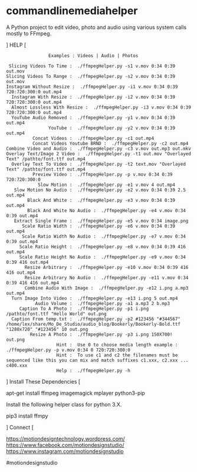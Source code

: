 # commandlinemediahelper
A Python project to edit video, photo and audio using various system calls mostly to FFmpeg.

] HELP [

                    Examples : Videos | Audio | Photos

     Slicing Videos To Time :  ./ffmpegHelper.py -s1 v.mov 0:34 0:39 out.mov
    Slicing Videos To Range :  ./ffmpegHelper.py -s2 v.mov 0:34 0:39 out.mov
    Instagram Without Resize :  ./ffmpegHelper.py -i1 v.mov 0:34 0:39 720:720:300:0 out.mp4
      Instagram With Resize :  ./ffmpegHelper.py -i2 v.mov 0:34 0:39 720:720:300:0 out.mp4
      Almost Lossless With Resize :  ./ffmpegHelper.py -i3 v.mov 0:34 0:39 720:720:300:0 out.mp4
      YouTube Audio Removed :  ./ffmpegHelper.py -y1 v.mov 0:34 0:39 out.mp4
                    YouTube :  ./ffmpegHelper.py -y2 v.mov 0:34 0:39 out.mp4
              Concat Videos :  ./ffmpegHelper.py -c1 out.mp4
              Concat Videos Youtube BRND :  ./ffmpegHelper.py -c2 out.mp4
    Combine Video and Audio :  ./ffmpegHelper.py -c3 v.mov out.mp3 out.mkv
    Overlay Text/Image 2 Video :  ./ffmpegHelper.py -t1 out.mov "Overlayed Text" /pathto/font.ttf out.mp4
      Overlay Text To Video :  ./ffmpegHelper.py -t2 text.mov "Overlayed Text" /pathto/font.ttf out.mp4
              Preview Video :  ./ffmpegHelper.py -p v.mov 0:34 0:39 720:720:300:0
                Slow Motion :  ./ffmpegHelper.py -e1 v.mov 4 out.mp4
       Slow Motion No Audio :  ./ffmpegHelper.py -e2 v.mov 0:34 0:39 2.5 out.mp4
            Black And White :  ./ffmpegHelper.py -e3 v.mov 0:34 0:39 out.mp4
            Black And White No Audio :  ./ffmpegHelper.py -e4 v.mov 0:34 0:39 out.mp4
       Extract Single Frame :  ./ffmpegHelper.py -e5 v.mov 0:34 image.png
          Scale Ratio Width :  ./ffmpegHelper.py -e6 v.mov 0:34 0:39 out.mp4
          Scale Ratio Width No Audio :  ./ffmpegHelper.py -e7 v.mov 0:34 0:39 out.mp4
         Scale Ratio Height :  ./ffmpegHelper.py -e8 v.mov 0:34 0:39 416 out.mp4
         Scale Ratio Height No Audio :  ./ffmpegHelper.py -e9 v.mov 0:34 0:39 416 out.mp4
           Resize Arbitrary :  ./ffmpegHelper.py -e10 v.mov 0:34 0:39 416 416 out.mp4
           Resize Arbitrary No Audio :  ./ffmpegHelper.py -e11 v.mov 0:34 0:39 416 416 out.mp4
           Combine Audio With Image :  ./ffmpegHelper.py -e12 i.png a.mp3 out.mp4
      Turn Image Into Video :  ./ffmpegHelper.py -e13 i.png 5 out.mp4
               Audio Volume :  ./ffmpegHelper.py -a1 a.mp3 2 b.mp3
         Caption To A Photo :  ./ffmpegHelper.py -p1 i.png /pathto/font.ttf "Hello World" out.png
      Caption From temp.txt :  ./ffmpegHelper.py -p2 #123456 "#344567" /home/lex/share/Mo_De_Studio/audio_blog/Bookerly/Bookerly-Bold.ttf "1280x720" "#123456" 10 out.png
             Resize A Photo :  ./ffmpegHelper.py -p3 i.png 150X700! out.png
                       Hint :  Use 0 to choose media length example : ./ffmpegHelper.py -p v.mov 0:34 0 720:720:300:0
                       Hint :  To use c1 and c2 the filenames must be sequenced like this you can mix and match suffixes c1.xxx, c2.xxx ... c400.xxx 
                       Help :  ./ffmpegHelper.py -h

] Install These Dependencies [

apt-get install ffmpeg imagemagick mplayer python3-pip

Install the following helper class for python 3.X.

pip3 install ffmpy

] Connect [

https://motiondesigntechnology.wordpress.com/
https://www.facebook.com/motiondesignstudio/
https://www.instagram.com/motiondesignstudio

#motiondesignstudio
 
